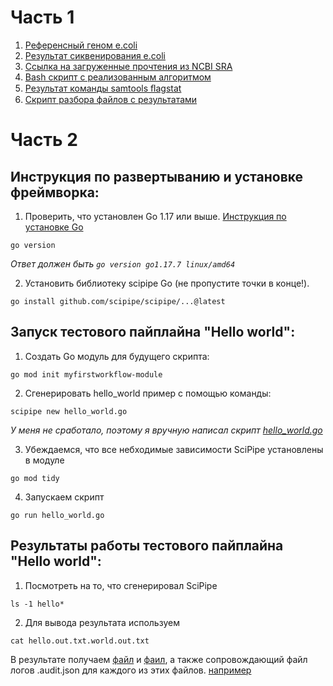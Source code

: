 # Часть 1

1. [Референсный геном e.coli](/part1/ref_e_coli.fna.gz)
2. [Результат сиквенирования e.coli](/part1/e_coli_fastq.gz)
3. [Ссылка на загруженные прочтения из NCBI SRA](https://www.ncbi.nlm.nih.gov/sra/SRX17981169[accn])
4. [Bash скрипт с реализованным алгоритмом](/part1/start.sh)
5. [Результат команды samtools ﬂagstat](/part1/result.txt)
6. [Скрипт разбора файлов с результатами](/part1/parser.py)

# Часть 2

## Инструкция по развертыванию и установке фреймворка:

1. Проверить, что установлен Go 1.17 или выше. [Инструкция по установке Go](https://tecadmin.net/install-go-on-ubuntu/)

```
go version
```

_Ответ должен быть `go version go1.17.7 linux/amd64`_

2. Установить библиотеку scipipe Go (не пропустите точки в конце!).

```
go install github.com/scipipe/scipipe/...@latest
```

## Запуск тестового пайплайна "Hello world":

1. Создать Go модуль для будущего скрипта:

```
go mod init myfirstworkflow-module
```

2. Сгенерировать hello_world пример с помощью команды:

```
scipipe new hello_world.go
```

_У меня не сработало, поэтому я вручную написал скрипт
[hello_world.go](/part2/hello_world.go)_

3. Убеждаемся, что все небходимые зависимости SciPipe установлены в модуле

```
go mod tidy
```

4. Запускаем скрипт

```
go run hello_world.go
```

## Результаты работы тестового пайплайна "Hello world":

1. Посмотреть на то, что сгенерировал SciPipe

```
ls -1 hello*
```

2. Для вывода результата используем

```
cat hello.out.txt.world.out.txt
```

В результате получаем [файл](/part2/hello.out.txt) и [фаил](/part2/hello.out.txt.world.out.txt), а также сопровождающий файл логов .audit.json для каждого из этих файлов. [например](/part2/hello.out.txt.world.out.txt.audit.json)
